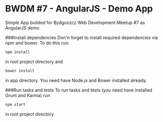 BWDM #7 - AngularJS - Demo App
====================

Simple App builded for Bydgoszcz Web Development Meetup #7 as AngularJS demo

###Install dependencies
Don'n forget to install required dependencies via npm and bower. To do this run:

```sh
npm install
```

in root project directory and

```sh
bower install
```

in app directory. You need have Node.js and Bower installed already.

###Run tasks and tests
To run tasks and tests (you need have installed Grunt and Karma) run

```sh
npm start
```

in root project directory.